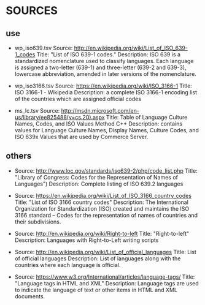 # SOURCES


## use

 - wp_iso639.tsv
   Source: http://en.wikipedia.org/wiki/List_of_ISO_639-1_codes
   Title: "List of ISO 639-1 codes."
   Description: ISO 639 is a standardized nomenclature used to classify languages. Each language is assigned a two-letter (639-1) and three-letter (639-2 and 639-3), lowercase abbreviation, amended in later versions of the nomenclature.

 - wp_iso3166.tsv
   Source: https://en.wikipedia.org/wiki/ISO_3166-1
   Title: ISO 3166-1 - Wikipedia
   Description: a complete ISO 3166-1 encoding list of the countries which are assigned official codes

 - ms_lc.tsv
   Source: http://msdn.microsoft.com/en-us/library/ee825488(v=cs.20).aspx
   Title: Table of Language Culture Names, Codes, and ISO Values Method C++
   Description: contains values for Language Culture Names, Display Names, Culture Codes, and ISO 639x Values that are used by Commerce Server.




## others

 - Source: http://www.loc.gov/standards/iso639-2/php/code_list.php
   Title: "Library of Congress: Codes for the Representation of Names of Languages")
   Description: Complete listing of ISO 639.2 languages

 - Source: https://en.wikipedia.org/wiki/List_of_ISO_3166_country_codes
   Title: "List of ISO 3166 country codes"
   Description: The International Organization for Standardization (ISO) created and maintains the ISO 3166 standard – Codes for the representation of names of countries and their subdivisions.

 - Source: http://en.wikipedia.org/wiki/Right-to-left
   Title: "Right-to-left"
   Description: Languages with Right-to-Left writing scripts

 - Source: http://en.wikipedia.org/wiki/List_of_official_languages
   Title: List of official languages
   Description: List of languages along with the countries where each language is official.

 - Source: https://www.w3.org/International/articles/language-tags/
   Title: "Language tags in HTML and XML"
   Description: Language tags are used to indicate the language of text or other items in HTML and XML documents.

